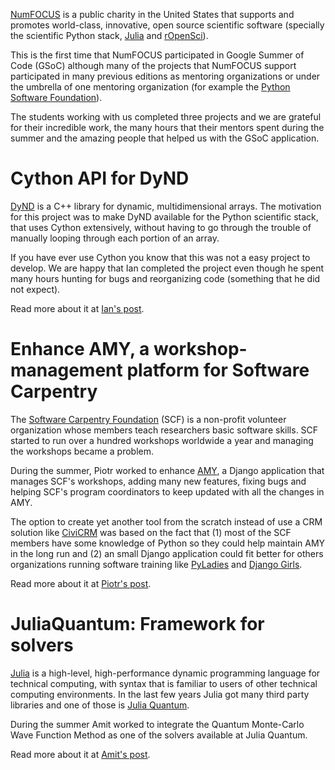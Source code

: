[NumFOCUS](http://numfocus.org/)
is a public charity in the United States
that supports and promotes world-class, innovative, open source scientific software
(specially the scientific Python stack, [Julia](http://julialang.org/) and [rOpenSci](http://ropensci.org/)).

This is the first time that NumFOCUS participated in Google Summer of Code (GSoC)
although many of the projects that NumFOCUS support participated in many
previous editions as mentoring organizations or under the umbrella of one
mentoring organization (for example the [Python Software
Foundation](https://www.python.org/psf/)).

The students working with us completed three projects
and we are grateful for their incredible work,
the many hours that their mentors spent during the summer
and the amazing people that helped us with the GSoC application.

#   Cython API for DyND

[DyND](https://github.com/libdynd/libdynd) is a C++ library for dynamic, multidimensional arrays.
The motivation for this project was to make DyND available
for the Python scientific stack,
that uses Cython extensively,
without having to go through the trouble of manually looping through each portion of an array.

If you have ever use Cython you know that this was not a easy
project to develop. We are happy that Ian completed the project
even though he spent many hours hunting for bugs and reorganizing code
(something that he did not expect).

Read more about it at [Ian's post](https://insertinterestingnamehere.github.io/posts/gsoc-concluding-thoughts.html).

#   Enhance AMY, a workshop-management platform for Software Carpentry

The [Software Carpentry Foundation](http://software-carpentry.org/scf/index.html) (SCF)
is a non-profit volunteer organization
whose members teach researchers basic software skills.
SCF started to run over a hundred workshops worldwide a year
and managing the workshops became a problem.

During the summer, Piotr worked to enhance [AMY](https://github.com/swcarpentry/amy/),
a Django application that manages SCF's workshops,
adding many new features, fixing bugs
and helping SCF's program coordinators to keep updated
with all the changes in AMY.

The option to create yet another tool from the scratch
instead of use a CRM solution like [CiviCRM](https://civicrm.org/)
was based on the fact that (1) most of the SCF members have some knowledge of
Python so they could help maintain AMY in the long run
and (2) an small Django application could fit better for
others organizations running software training like
[PyLadies](http://www.pyladies.com/) and [Django Girls](http://www.pyladies.com/).

Read more about it at [Piotr's post](http://piotr.banaszkiewicz.org/blog/2015/09/05/amy-update-7/).

#   JuliaQuantum: Framework for solvers

[Julia](http://julialang.org/) is a high-level,
high-performance dynamic programming language for technical computing,
with syntax that is familiar to users of other technical computing environments.
In the last few years Julia got many third party libraries
and one of those is [Julia Quantum](https://juliaquantum.github.io/).

During the summer Amit worked
to integrate the Quantum Monte-Carlo Wave Function Method as one of the solvers
available at Julia Quantum.

Read more about it at [Amit's post](https://juliaquantum.github.io/news/2015/08/GSoC2015-Wrap-up-and-Outlook).
